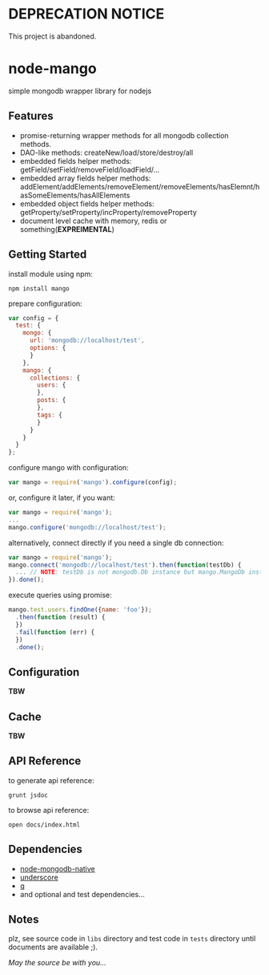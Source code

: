 DEPRECATION NOTICE
==================

This project is abandoned.

node-mango
==========

simple mongodb wrapper library for nodejs

Features
--------

* promise-returning wrapper methods for all mongodb collection methods.
* DAO-like methods: createNew/load/store/destroy/all
* embedded fields helper methods: getField/setField/removeField/loadField/...
* embedded array fields helper methods: addElement/addElements/removeElement/removeElements/hasElemnt/hasSomeElements/hasAllElements
* embedded object fields helper methods: getProperty/setProperty/incProperty/removeProperty
* document level cache with memory, redis or something(**EXPREIMENTAL**)

Getting Started
---------------

install module using npm:

```
npm install mango
```

prepare configuration:

```javascript
var config = {
  test: {
    mongo: {
      url: 'mongodb://localhost/test',
      options: {
      }
    },
    mango: {
      collections: {
        users: {
        },
        posts: {
        },
        tags: {
        }
      }
    }
  }
};
```

configure mango with configuration:

```javascript
var mango = require('mango').configure(config);
```

or, configure it later, if you want:

```javascript
var mango = require('mango');
...
mango.configure('mongodb://localhost/test');
```

alternatively, connect directly if you need a single db connection:

```javascript
var mango = require('mango');
mango.connect('mongodb://localhost/test').then(function(testDb) {
  ... // NOTE: testDb is not mongodb.Db instance but mango.MangoDb instance
}).done();
```

execute queries using promise:

```javascript
mango.test.users.findOne({name: 'foo'});
  .then(function (result) {
  })
  .fail(function (err) {
  })
  .done();
```

Configuration
-------------

**TBW**

Cache
-----

**TBW**

API Reference
-------------

to generate api reference:

```
grunt jsdoc
```

to browse api reference:

```
open docs/index.html
```

Dependencies
------------

* [node-mongodb-native](https://github.com/mongodb/node-mongodb-native)
* [underscore](http://underscorejs.org)
* [q](http://documentup.com/kriskowal/q/)
* and optional and test dependencies...

Notes
-----

plz, see source code in ```libs``` directory and test code in ```tests``` directory until documents are available ;).

*May the source be with you...*
